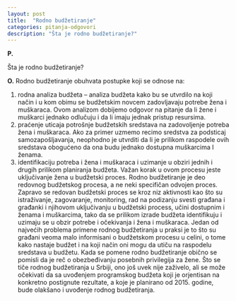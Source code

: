 ```yaml
---
layout: post
title:  "Rodno budžetiranje"
categories: pitanja-odgovori
description: "Šta je rodno budžetiranje?"
---
```


**P.**

Šta je rodno budžetiranje?


**O.**
Rodno budžetiranje obuhvata postupke koji se odnose na:
1. rodna analiza budžeta – analiza budžeta kako bu se utvrdilo na koji način i u kom obimu se budžetskim novcem zadovljavaju potrebe žena i muškaraca. Ovom analizom dobijemo odgovor na pitanje da li žene i muškarci jednako odlučuju i da li  imaju jednak pristup resursima.
2. praćenje uticaja potrošnje budžetskih sredstava na zadovoljenje potreba  žena i muškaraca. Ako za primer uzmemo recimo sredstva za podsticaj samozapošljavanja, neophodno je utvrditi da li je prilikom raspodele ovih sredstava obogućeno da ona budu jednako dostupna muškarcima I ženama.
3. identifikaciju potreba i žena i muškaraca i uzimanje u obziri jednih i drugih prilikom planiranja budžeta. Važan korak u ovom procesu jeste uključivanje žena u budžetski proces.
Rodno budžetiranje je deo redovnog budžetskog procesa, a ne neki specifičan odvojen proces. Zapravo se redovan budžetski proces se kroz niz aktivnosti kao što su istraživanje, zagovaranje, monitoring, rad na podizanju svesti građana i građanki i njihovom uključivanju u budžetski process, učini dostupnim i ženama i muškarcima, tako da se prilikom izrade budžeta identifikuju i uzimaju se u obzir potrebe i očekivanja i žena i muškaraca.
Jedan od najvećih problema primene rodnog budžetiranja u praksi je to što su građani veoma malo informisani o budžetskom procesu u celini, o tome kako nastaje budžet i na koji način oni mogu da utiču na raspodelu sredstava u budžetu. Kada se pomene rodno budžetiranje obično se pomisli da je reč o obezbeđivanju posebnih privilegija za žene.
Što se tiče rodnog budžetiranja u Srbiji, ono još uvek nije zaživelo, ali se može očekivati da sa uvođenjem programskog budžeta koji je orjentisan na konkretno postignute rezultate, a koje je planirano  od 2015. godine, bude olakšano i uvođenje rodnog budžetiranja.
